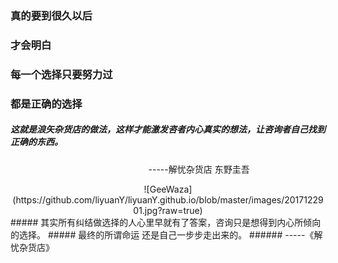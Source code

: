 ###                          真的要到很久以后 
###                             才会明白 
###                        每一个选择只要努力过
###                           都是正确的选择
#####     这就是浪矢杂货店的做法，这样才能激发咨者内心真实的想法，让咨询者自己找到正确的东西。 ######
                                                                          -----解忧杂货店  东野圭吾  
<center> ![GeeWaza](https://github.com/liyuanY/liyuanY.github.io/blob/master/images/2017122901.jpg?raw=true)</center> 
##### 其实所有纠结做选择的人心里早就有了答案，咨询只是想得到内心所倾向的选择。
##### 最终的所谓命运 还是自己一步步走出来的。
######                                                                -----《解忧杂货店》
